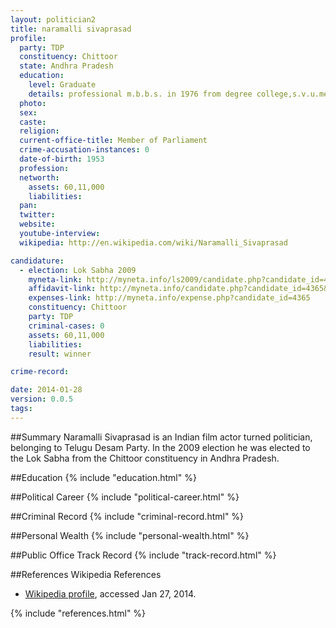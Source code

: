 ```yaml
---
layout: politician2
title: naramalli sivaprasad
profile: 
  party: TDP
  constituency: Chittoor
  state: Andhra Pradesh
  education: 
    level: Graduate
    details: professional m.b.b.s. in 1976 from degree college,s.v.u.medical college,tirupati
  photo: 
  sex: 
  caste: 
  religion: 
  current-office-title: Member of Parliament
  crime-accusation-instances: 0
  date-of-birth: 1953
  profession: 
  networth: 
    assets: 60,11,000
    liabilities: 
  pan: 
  twitter: 
  website: 
  youtube-interview: 
  wikipedia: http://en.wikipedia.com/wiki/Naramalli_Sivaprasad

candidature: 
  - election: Lok Sabha 2009
    myneta-link: http://myneta.info/ls2009/candidate.php?candidate_id=4365
    affidavit-link: http://myneta.info/candidate.php?candidate_id=4365&scan=original
    expenses-link: http://myneta.info/expense.php?candidate_id=4365
    constituency: Chittoor 
    party: TDP
    criminal-cases: 0
    assets: 60,11,000
    liabilities: 
    result: winner 

crime-record: 

date: 2014-01-28
version: 0.0.5
tags: 
---
```

##Summary
Naramalli Sivaprasad is an Indian film actor turned politician, belonging to Telugu Desam Party. In the 2009 election he was elected to the Lok Sabha from the Chittoor constituency in Andhra Pradesh.




##Education
{% include "education.html" %}


##Political Career
{% include "political-career.html" %}


##Criminal Record
{% include "criminal-record.html" %}


##Personal Wealth
{% include "personal-wealth.html" %}


##Public Office Track Record
{% include "track-record.html" %}


##References
Wikipedia References
- [Wikipedia profile]({{page.profile.wikipedia}}), accessed Jan 27, 2014.



{% include "references.html" %}